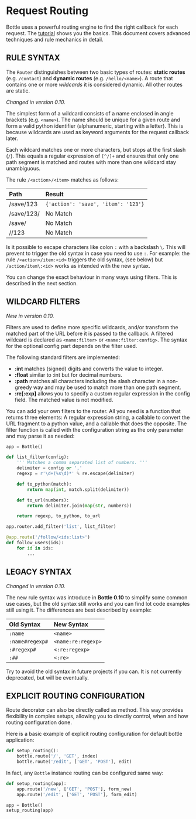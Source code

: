 # Request Routing

Bottle uses a powerful routing engine to find the right callback for each request. The [tutorial](http://bottlepy.org/docs/dev/tutorial.html#tutorial-routing) shows you the basics. This document covers advanced techniques and rule mechanics in detail.

## RULE SYNTAX

The `Router` distinguishes between two basic types of routes: **static routes** (e.g. `/contact`) and **dynamic routes** (e.g. `/hello/<name>`). A route that contains one or more *wildcards* it is considered dynamic. All other routes are static.

*Changed in version 0.10.*

The simplest form of a wildcard consists of a name enclosed in angle brackets (e.g. `<name>`). The name should be unique for a given route and form a valid python identifier (alphanumeric, starting with a letter). This is because wildcards are used as keyword arguments for the request callback later.

Each wildcard matches one or more characters, but stops at the first slash (`/`). This equals a regular expression of `[^/]+` and ensures that only one path segment is matched and routes with more than one wildcard stay unambiguous.

The rule `/<action>/<item>` matches as follows:

| Path       | Result                              |
| :--------- | :---------------------------------- |
| /save/123  | `{'action': 'save', 'item': '123'}` |
| /save/123/ | No Match                            |
| /save/     | No Match                            |
| //123      | No Match                            |

Is it possible to escape characters like colon `:` with a backslash `\`. This will prevent to trigger the old syntax in case you need to use `:`. For example: the rule `/<action>/item:<id>` triggers the old syntax, (see below) but `/action/item\:<id>` works as intended with the new syntax.

You can change the exact behaviour in many ways using filters. This is described in the next section.

## WILDCARD FILTERS

*New in version 0.10.*

Filters are used to define more specific wildcards, and/or transform the matched part of the URL before it is passed to the callback. A filtered wildcard is declared as `<name:filter>` or `<name:filter:config>`. The syntax for the optional config part depends on the filter used.

The following standard filters are implemented:

- **:int** matches (signed) digits and converts the value to integer.
- **:float** similar to :int but for decimal numbers.
- **:path** matches all characters including the slash character in a non-greedy way and may be used to match more than one path segment.
- **:re[:exp]** allows you to specify a custom regular expression in the config field. The matched value is not modified.

You can add your own filters to the router. All you need is a function that returns three elements: A regular expression string, a callable to convert the URL fragment to a python value, and a callable that does the opposite. The filter function is called with the configuration string as the only parameter and may parse it as needed:

```python
app = Bottle()

def list_filter(config):
    ''' Matches a comma separated list of numbers. '''
    delimiter = config or ','
    regexp = r'\d+(%s\d)*' % re.escape(delimiter)

    def to_python(match):
        return map(int, match.split(delimiter))

    def to_url(numbers):
        return delimiter.join(map(str, numbers))

    return regexp, to_python, to_url

app.router.add_filter('list', list_filter)

@app.route('/follow/<ids:list>')
def follow_users(ids):
    for id in ids:
        ...
```

## LEGACY SYNTAX

*Changed in version 0.10.*

The new rule syntax was introduce in **Bottle 0.10** to simplify some common use cases, but the old syntax still works and you can find lot code examples still using it. The differences are best described by example:

| Old Syntax      | New Syntax         |
| :-------------- | :----------------- |
| `:name`         | `<name>`           |
| `:name#regexp#` | `<name:re:regexp>` |
| `:#regexp#`     | `<:re:regexp>`     |
| `:##`           | `<:re>`            |

Try to avoid the old syntax in future projects if you can. It is not currently deprecated, but will be eventually.

## EXPLICIT ROUTING CONFIGURATION

Route decorator can also be directly called as method. This way provides flexibility in complex setups, allowing you to directly control, when and how routing configuration done.

Here is a basic example of explicit routing configuration for default bottle application:

```python
def setup_routing():
    bottle.route('/', 'GET', index)
    bottle.route('/edit', ['GET', 'POST'], edit)
```

In fact, any `Bottle` instance routing can be configured same way:

```python
def setup_routing(app):
    app.route('/new', ['GET', 'POST'], form_new)
    app.route('/edit', ['GET', 'POST'], form_edit)

app = Bottle()
setup_routing(app)
```

